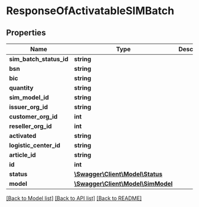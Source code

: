 # ResponseOfActivatableSIMBatch

## Properties
Name | Type | Description | Notes
------------ | ------------- | ------------- | -------------
**sim_batch_status_id** | **string** |  | [optional] 
**bsn** | **string** |  | [optional] 
**bic** | **string** |  | [optional] 
**quantity** | **string** |  | [optional] 
**sim_model_id** | **string** |  | [optional] 
**issuer_org_id** | **string** |  | [optional] 
**customer_org_id** | **int** |  | [optional] 
**reseller_org_id** | **int** |  | [optional] 
**activated** | **string** |  | [optional] 
**logistic_center_id** | **string** |  | [optional] 
**article_id** | **string** |  | [optional] 
**id** | **int** |  | [optional] 
**status** | [**\Swagger\Client\Model\Status**](Status.md) |  | [optional] 
**model** | [**\Swagger\Client\Model\SimModel**](SimModel.md) |  | [optional] 

[[Back to Model list]](../../README.md#documentation-for-models) [[Back to API list]](../../README.md#documentation-for-api-endpoints) [[Back to README]](../../README.md)

